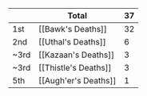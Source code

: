 |      | Total                | 37  |
| ---- | -------------------- | --- |
| 1st  | [[Bawk's Deaths]]    | 32  |
| 2nd  | [[Uthal's Deaths]]   | 6   |
| ~3rd | [[Kazaan's Deaths]]  | 3   |
| ~3rd | [[Thistle's Deaths]] | 3   |
| 5th  | [[Augh'er's Deaths]] | 1   |
